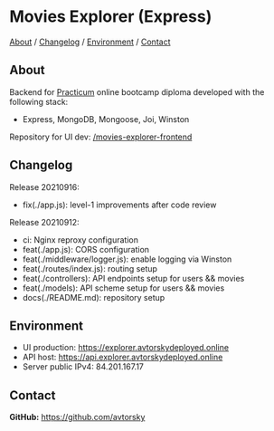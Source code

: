 # Movies Explorer (Express) 

[About](#about) /
[Changelog](#changelog) /
[Environment](#environment) /
[Contact](#contact)

## About
Backend for [Practicum](https://practicum.yandex.com/web/) online bootcamp diploma developed with the following stack:
* Express, MongoDB, Mongoose, Joi, Winston

Repository for UI dev: <a href="https://github.com/avtorsky/movies-explorer-frontend" target="_blank">/movies-explorer-frontend</a>

## Changelog
Release 20210916:
* fix(./app.js): level-1 improvements after code review 

Release 20210912:
* ci: Nginx reproxy configuration
* feat(./app.js): CORS configuration
* feat(./middleware/logger.js): enable logging via Winston
* feat(./routes/index.js): routing setup  
* feat(./controllers): API endpoints setup for users && movies
* feat(./models): API scheme setup for users && movies
* docs(./README.md): repository setup

## Environment
* UI production: <a href="https://explorer.avtorskydeployed.online" target="_blank">https://explorer.avtorskydeployed.online</a>
* API host: <a href="https://api.explorer.avtorskydeployed.online" target="_blank">https://api.explorer.avtorskydeployed.online</a>
* Server public IPv4: 84.201.167.17

## Contact
__GitHub:__ <a href="https://github.com/avtorsky" target="_blank">https://github.com/avtorsky</a>
